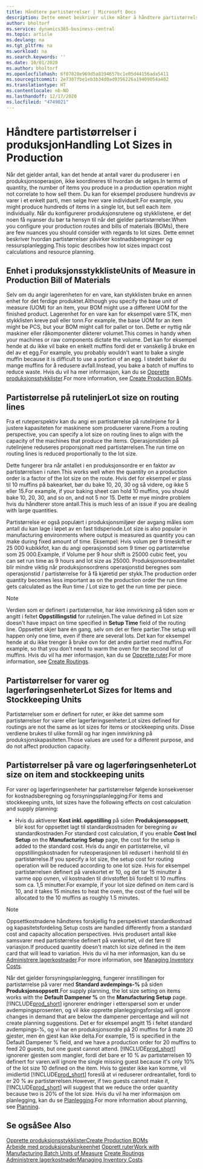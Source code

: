 ```yaml
---
title: Håndtere partistørrelser | Microsoft Docs
description: Dette emnet beskriver ulike måter å håndtere partistørrelser på.
author: bholtorf
ms.service: dynamics365-business-central
ms.topic: article
ms.devlang: na
ms.tgt_pltfrm: na
ms.workload: na
ms.search.keywords: ''
ms.date: 10/01/2020
ms.author: bholtorf
ms.openlocfilehash: 6f07828e969d5a8394657bc1e05d44156ada5411
ms.sourcegitcommit: 2e7307fbe1eb3b34d0ad9356226a19409054a402
ms.translationtype: HT
ms.contentlocale: nb-NO
ms.lasthandoff: 12/17/2020
ms.locfileid: "4749021"
---
```

# <a name="handling-lot-sizes-in-production"></a><span data-ttu-id="aab34-103">Håndtere partistørrelser i produksjon</span><span class="sxs-lookup"><span data-stu-id="aab34-103">Handling Lot Sizes in Production</span></span>
<span data-ttu-id="aab34-104">Når det gjelder antall, kan det hende at antall varer du produserer i en produksjonsoperasjon, ikke koordineres til hvordan de selges.</span><span class="sxs-lookup"><span data-stu-id="aab34-104">In terms of quantity, the number of items you produce in a production operation might not correlate to how sell them.</span></span> <span data-ttu-id="aab34-105">Du kan for eksempel produsere hundrevis av varer i et enkelt parti, men selge hver vare individuelt.</span><span class="sxs-lookup"><span data-stu-id="aab34-105">For example, you might produce hundreds of items in a single lot, but sell each item individually.</span></span> <span data-ttu-id="aab34-106">Når du konfigurerer produksjonsrutene og stykklistene, er det noen få nyanser du bør ta hensyn til når det gjelder partistørrelser.</span><span class="sxs-lookup"><span data-stu-id="aab34-106">When you configure your production routes and bills of materials (BOMs), there are few nuances you should consider with regards to lot sizes.</span></span> <span data-ttu-id="aab34-107">Dette emnet beskriver hvordan partistørrelser påvirker kostnadsberegninger og ressursplanlegging.</span><span class="sxs-lookup"><span data-stu-id="aab34-107">This topic describes how lot sizes impact cost calculations and resource planning.</span></span>

## <a name="units-of-measure-in-production-bill-of-materials"></a><span data-ttu-id="aab34-108">Enhet i produksjonsstykkliste</span><span class="sxs-lookup"><span data-stu-id="aab34-108">Units of Measure in Production Bill of Materials</span></span>
<span data-ttu-id="aab34-109">Selv om du angir lagerenheten for en vare, kan stykklisten bruke en annen enhet for det ferdige produktet.</span><span class="sxs-lookup"><span data-stu-id="aab34-109">Although you specify the base unit of measure (UOM) for an item, your BOM might use a different UOM for the finished product.</span></span> <span data-ttu-id="aab34-110">Lagerenhet for en vare kan for eksempel være STK, men stykklisten kreve pall eller tonn.</span><span class="sxs-lookup"><span data-stu-id="aab34-110">For example, the base UOM for an item might be PCS, but your BOM might call for pallet or ton.</span></span> <span data-ttu-id="aab34-111">Dette er nyttig når maskiner eller råkomponenter dikterer volumet.</span><span class="sxs-lookup"><span data-stu-id="aab34-111">This comes in handy when your machines or raw components dictate the volume.</span></span> <span data-ttu-id="aab34-112">Det kan for eksempel hende at du ikke vil bake en enkelt muffins fordi det er vanskelig å bruke en del av et egg.</span><span class="sxs-lookup"><span data-stu-id="aab34-112">For example, you probably wouldn't want to bake a single muffin because it is difficult to use a portion of an egg.</span></span> <span data-ttu-id="aab34-113">I stedet baker du mange muffins for å redusere avfall.</span><span class="sxs-lookup"><span data-stu-id="aab34-113">Instead, you bake a batch of muffins to reduce waste.</span></span> <span data-ttu-id="aab34-114">Hvis du vil ha mer informasjon, kan du se [Opprette produksjonsstykklister](production-how-to-create-production-boms.md).</span><span class="sxs-lookup"><span data-stu-id="aab34-114">For more information, see [Create Production BOMs](production-how-to-create-production-boms.md).</span></span>

## <a name="lot-size-on-routing-lines"></a><span data-ttu-id="aab34-115">Partistørrelse på rutelinjer</span><span class="sxs-lookup"><span data-stu-id="aab34-115">Lot size on routing lines</span></span>
<span data-ttu-id="aab34-116">Fra et ruteperspektiv kan du angi en partistørrelse på rutelinjene for å justere kapasiteten for maskinene som produserer varene.</span><span class="sxs-lookup"><span data-stu-id="aab34-116">From a routing perspective, you can specify a lot size on routing lines to align with the capacity of the machines that produce the items.</span></span> <span data-ttu-id="aab34-117">Operasjonstiden på rutelinjene reduseres proporsjonalt med partistørrelsen.</span><span class="sxs-lookup"><span data-stu-id="aab34-117">The run time on routing lines is reduced proportionally to the lot size.</span></span> 

<span data-ttu-id="aab34-118">Dette fungerer bra når antallet i en produksjonsordre er en faktor av partistørrelsen i ruten.</span><span class="sxs-lookup"><span data-stu-id="aab34-118">This works well when the quantity on a production order is a factor of the lot size on the route.</span></span> <span data-ttu-id="aab34-119">Hvis det for eksempel er plass til 10 muffins på bakearket, bør du bake 10, 20, 30 og så videre, og ikke 5 eller 15.</span><span class="sxs-lookup"><span data-stu-id="aab34-119">For example, if your baking sheet can hold 10 muffins, you should bake 10, 20, 30, and so on, and not 5 nor 15.</span></span>  <span data-ttu-id="aab34-120">Dette er mye mindre problem hvis du håndterer store antall.</span><span class="sxs-lookup"><span data-stu-id="aab34-120">This is much less of an issue if you are dealing with large quantities.</span></span>

<span data-ttu-id="aab34-121">Partistørrelse er også populært i produksjonsmiljøer der avgang måles som antall du kan lage i løpet av en fast tidsperiode.</span><span class="sxs-lookup"><span data-stu-id="aab34-121">Lot size is also popular in manufacturing environments where output is measured as quantity you can make during fixed amount of time.</span></span> <span data-ttu-id="aab34-122">Eksempel: Hvis volum per 9 timeskift er 25 000 kubikkfot, kan du angi operasjonstid som 9 timer og partistørrelse som 25 000.</span><span class="sxs-lookup"><span data-stu-id="aab34-122">Example, if Volume per 9 hour shift is 25000 cubic feet, you can set run time as 9 hours and lot size as 25000.</span></span>
<span data-ttu-id="aab34-123">Produksjonsordreantallet blir mindre viktig når produksjonsordrens operasjonstid beregnes som operasjonstid / partistørrelse for å få kjøretid per stykk.</span><span class="sxs-lookup"><span data-stu-id="aab34-123">The production order quantity becomes less important as on the production order the run time gets calculated as the Run time / Lot size to get the run time per piece.</span></span>
 
> [!NOTE]
> <span data-ttu-id="aab34-124">Verdien som er definert i partistørrelse, har ikke innvirkning på tiden som er angitt i feltet **Oppstillingstid** for rutelinjen.</span><span class="sxs-lookup"><span data-stu-id="aab34-124">The value defined in Lot size doesn't have impact on time specified in **Setup Time** field of the routing line.</span></span> <span data-ttu-id="aab34-125">Oppsettet skjer bare én gang, selv om det er flere partier.</span><span class="sxs-lookup"><span data-stu-id="aab34-125">The setup will happen only one time, even if there are several lots.</span></span> <span data-ttu-id="aab34-126">Det kan for eksempel hende at du ikke trenger å bruke ovn for det andre partiet med muffins.</span><span class="sxs-lookup"><span data-stu-id="aab34-126">For example, so that you don’t need to warm the oven for the second lot of muffins.</span></span> <span data-ttu-id="aab34-127">Hvis du vil ha mer informasjon, kan du se [Opprette ruter](production-how-to-create-routings.md).</span><span class="sxs-lookup"><span data-stu-id="aab34-127">For more information, see [Create Routings](production-how-to-create-routings.md).</span></span>

## <a name="lot-sizes-for-items-and-stockkeeping-units"></a><span data-ttu-id="aab34-128">Partistørrelser for varer og lagerføringsenheter</span><span class="sxs-lookup"><span data-stu-id="aab34-128">Lot Sizes for Items and Stockkeeping Units</span></span>
<span data-ttu-id="aab34-129">Partistørrelser som er definert for ruter, er ikke det samme som partistørrelser for varer eller lagerføringsenheter.</span><span class="sxs-lookup"><span data-stu-id="aab34-129">Lot sizes defined for routings are not the same as lot sizes for items or stockkeeping units.</span></span> <span data-ttu-id="aab34-130">Disse verdiene brukes til ulike formål og har ingen innvirkning på produksjonskapasiteten.</span><span class="sxs-lookup"><span data-stu-id="aab34-130">Those values are used for a different purpose, and do not affect production capacity.</span></span> 

## <a name="lot-size-on-item-and-stockkeeping-units"></a><span data-ttu-id="aab34-131">Partistørrelser på vare og lagerføringsenheter</span><span class="sxs-lookup"><span data-stu-id="aab34-131">Lot size on item and stockkeeping units</span></span>
<span data-ttu-id="aab34-132">For varer og lagerføringsenheter har partistørrelser følgende konsekvenser for kostnadsberegning og forsyningsplanlegging:</span><span class="sxs-lookup"><span data-stu-id="aab34-132">For items and stockkeeping units, lot sizes have the following effects on cost calculation and supply planning:</span></span>

* <span data-ttu-id="aab34-133">Hvis du aktiverer **Kost inkl. oppstilling** på siden **Produksjonsoppsett**, blir kost for oppsettet lagt til standardkostnaden for beregning av standardkostnaden.</span><span class="sxs-lookup"><span data-stu-id="aab34-133">For standard cost calculation, if you enable **Cost Incl Setup** on the **Manufacturing Setup** page, the cost for the setup is added to the standard cost.</span></span> <span data-ttu-id="aab34-134">Hvis du angir en partistørrelse, vil oppstillingskostnaden for ruteoperasjonen bli redusert i henhold til én partistørrelse.</span><span class="sxs-lookup"><span data-stu-id="aab34-134">If you specify a lot size, the setup cost for routing operation will be reduced according to one lot size.</span></span> <span data-ttu-id="aab34-135">Hvis for eksempel partistørrelsen definert på varekortet er 10, og det tar 15 minutter å varme opp ovnen, vil kostnaden til drivstoffet bli fordelt til 10 muffins som ca. 1,5 minutter.</span><span class="sxs-lookup"><span data-stu-id="aab34-135">For example, if your lot size defined on item card is 10, and it takes 15 minutes to heat the oven, the cost of the fuel will be allocated to the 10 muffins as roughly 1.5 minutes.</span></span> 

> [!NOTE]
> <span data-ttu-id="aab34-136">Oppsettkostnadene håndteres forskjellig fra perspektivet standardkostnad og kapasitetsfordeling.</span><span class="sxs-lookup"><span data-stu-id="aab34-136">Setup costs are handled differently from a standard cost and capacity allocation perspectives.</span></span> <span data-ttu-id="aab34-137">Hvis produsert antall ikke samsvarer med partistørrelse definert på varekortet, vil det føre til variasjon.</span><span class="sxs-lookup"><span data-stu-id="aab34-137">If produced quantity doesn't match lot size defined in the item card that will lead to variation.</span></span> <span data-ttu-id="aab34-138">Hvis du vil ha mer informasjon, kan du se [Administrere lagerkostnader](finance-manage-inventory-costs.md).</span><span class="sxs-lookup"><span data-stu-id="aab34-138">For more information, see [Managing Inventory Costs](finance-manage-inventory-costs.md).</span></span> <!--not sure that I got this part right seems to repeat the first example.-->

<span data-ttu-id="aab34-139">Når det gjelder forsyningsplanlegging, fungerer innstillingen for partistørrelse på varer med **Standard avdempings-%** på siden **Produksjonsoppsett**.</span><span class="sxs-lookup"><span data-stu-id="aab34-139">For supply planning, the lot size setting on items works with the **Default Dampener %** on the **Manufacturing Setup** page.</span></span> [!INCLUDE[prod_short](includes/prod_short.md)] <span data-ttu-id="aab34-140">ignorerer endringer i etterspørsel som er under avdempingsprosenten, og vil ikke opprette planleggingsforslag.</span><span class="sxs-lookup"><span data-stu-id="aab34-140">will ignore changes in demand that are below the dampener percentage and will not create planning suggestions.</span></span> <span data-ttu-id="aab34-141">Det er for eksempel angitt 15 i feltet standard avdempings-%, og vi har en produksjonsordre på 20 muffins for å mate 20 gjester, men én gjest kan ikke delta.</span><span class="sxs-lookup"><span data-stu-id="aab34-141">For example, 15 is specified in the Default Dampener % field, and we have a production order for 20 muffins to feed 20 guests, but one guest cannot attend.</span></span> [!INCLUDE[prod_short](includes/prod_short.md)] <span data-ttu-id="aab34-142">ignorerer gjesten som mangler, fordi det bare er 10 % av partistørrelsen 10 definert for varen.</span><span class="sxs-lookup"><span data-stu-id="aab34-142">will ignore the single missing guest because it's only 10% of the lot size 10 defined on the item.</span></span> <span data-ttu-id="aab34-143">Hvis to gjester ikke kan komme, vil imidlertid [!INCLUDE[prod_short](includes/prod_short.md)] foreslå at vi reduserer ordreantallet, fordi to er 20 % av partistørrelsen.</span><span class="sxs-lookup"><span data-stu-id="aab34-143">However, if two guests cannot make it, [!INCLUDE[prod_short](includes/prod_short.md)] will suggest that we reduce the order quantity because two is 20% of the lot size.</span></span> <span data-ttu-id="aab34-144">Hvis du vil ha mer informasjon om planlegging, kan du se [Planlegging](production-planning.md).</span><span class="sxs-lookup"><span data-stu-id="aab34-144">For more information about planning, see [Planning](production-planning.md).</span></span>

## <a name="see-also"></a><span data-ttu-id="aab34-145">Se også</span><span class="sxs-lookup"><span data-stu-id="aab34-145">See Also</span></span>
[<span data-ttu-id="aab34-146">Opprette produksjonsstykklister</span><span class="sxs-lookup"><span data-stu-id="aab34-146">Create Production BOMs</span></span>](production-how-to-create-production-boms.md)  
<span data-ttu-id="aab34-147">[Arbeide med produksjonsbunkeenhet](production-how-to-use-the-manufacturing-batch-unit-of-measure.md)
[Opprett ruter](production-how-to-create-routings.md)</span><span class="sxs-lookup"><span data-stu-id="aab34-147">[Work with Manufacturing Batch Units of Measure](production-how-to-use-the-manufacturing-batch-unit-of-measure.md)
[Create Routings](production-how-to-create-routings.md)</span></span>  
[<span data-ttu-id="aab34-148">Administrere lagerkostnader</span><span class="sxs-lookup"><span data-stu-id="aab34-148">Managing Inventory Costs</span></span>](finance-manage-inventory-costs.md)
